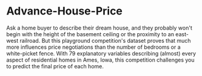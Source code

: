 # Advance-House-Price
Ask a home buyer to describe their dream house, and they probably won't begin with the height of the basement ceiling or the proximity to an east-west railroad. But this playground competition's dataset proves that much more influences price negotiations than the number of bedrooms or a white-picket fence.  With 79 explanatory variables describing (almost) every aspect of residential homes in Ames, Iowa, this competition challenges you to predict the final price of each home.
